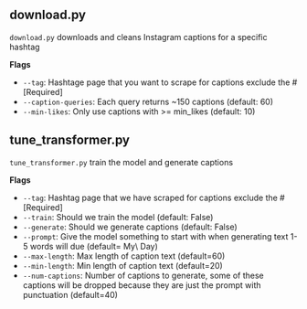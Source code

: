 ## download.py

`download.py` downloads and cleans Instagram captions for a specific hashtag

**Flags**
* `--tag`: Hashtage page that you want to scrape for captions exclude the # [Required]
* `--caption-queries`: Each query returns ~150 captions (default: 60)
* `--min-likes`: Only use captions with >= min_likes (default: 10)

## tune_transformer.py
`tune_transformer.py` train the model and generate captions

**Flags**
* `--tag`: Hashtag page that we have scraped for captions exclude the # [Required]
* `--train`: Should we train the model (default: False)
* `--generate`: Should we generate captions (default: False)
* `--prompt`: Give the model something to start with when generating text 1-5 words will due (default= My\ Day)
* `--max-length`: Max length of caption text (default=60)
* `--min-length`: Min length of caption text (default=20)
* `--num-captions`: Number of captions to generate, some of these captions will be dropped because they are just the prompt with punctuation (default=40)
